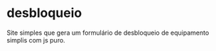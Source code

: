 # desbloqueio

Site simples que gera um formulário de desbloqueio de equipamento simplis com js puro.

